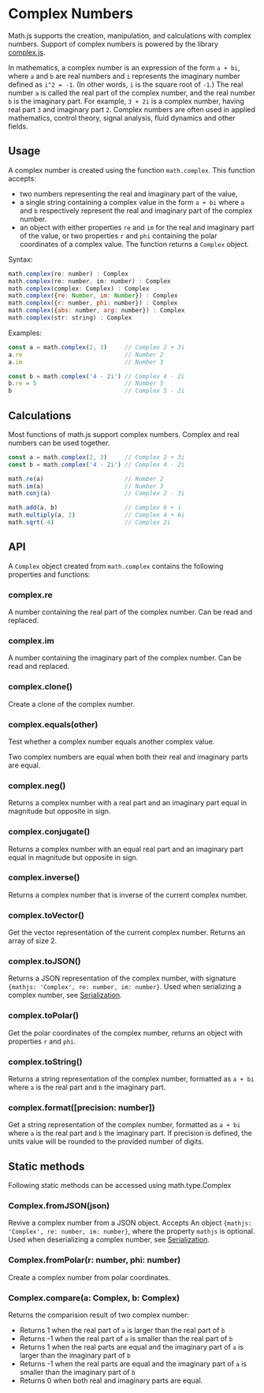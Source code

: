 # Complex Numbers

Math.js supports the creation, manipulation, and calculations with complex numbers.
Support of complex numbers is powered by the library [complex.js](https://github.com/infusion/Complex.js).

In mathematics, a complex number is an expression of the form `a + bi`,
where `a` and `b` are real numbers and `i` represents the imaginary number
defined as `i^2 = -1`. (In other words, `i` is the square root of `-1`.)
The real number `a` is called the real part of the complex number,
and the real number `b` is the imaginary part. For example, `3 + 2i` is a
complex number, having real part `3` and imaginary part `2`.
Complex numbers are often used in applied mathematics, control theory,
signal analysis, fluid dynamics and other fields.

## Usage

A complex number is created using the function `math.complex`. This function
accepts:

- two numbers representing the real and imaginary part of the value,
- a single string containing a complex value in the form `a + bi` where `a`
  and `b` respectively represent the real and imaginary part of the complex number.
- an object with either properties `re` and `im` for the real and imaginary
  part of the value, or two properties `r` and `phi` containing the polar
  coordinates of a complex value.
The function returns a `Complex` object.

Syntax:

```js
math.complex(re: number) : Complex
math.complex(re: number, im: number) : Complex
math.complex(complex: Complex) : Complex
math.complex({re: Number, im: Number}) : Complex
math.complex({r: number, phi: number}) : Complex
math.complex({abs: number, arg: number}) : Complex
math.complex(str: string) : Complex
```

Examples:

```js
const a = math.complex(2, 3)     // Complex 2 + 3i
a.re                             // Number 2
a.im                             // Number 3

const b = math.complex('4 - 2i') // Complex 4 - 2i
b.re = 5                         // Number 5
b                                // Complex 5 - 2i
```

## Calculations

Most functions of math.js support complex numbers. Complex and real numbers
can be used together.

```js
const a = math.complex(2, 3)     // Complex 2 + 3i
const b = math.complex('4 - 2i') // Complex 4 - 2i

math.re(a)                       // Number 2
math.im(a)                       // Number 3
math.conj(a)                     // Complex 2 - 3i

math.add(a, b)                   // Complex 6 + i
math.multiply(a, 2)              // Complex 4 + 6i
math.sqrt(-4)                    // Complex 2i
```

## API
A `Complex` object created from `math.complex` contains the following properties and functions:

### complex.re

A number containing the real part of the complex number. Can be read and replaced.

### complex.im

A number containing the imaginary part of the complex number. Can be read and replaced.

### complex.clone()

Create a clone of the complex number.

### complex.equals(other)

Test whether a complex number equals another complex value.

  Two complex numbers are equal when both their real and imaginary parts are
  equal.

### complex.neg()

Returns a complex number with a real part and an imaginary part equal in magnitude but opposite in sign.

### complex.conjugate()

Returns a complex number with an equal real part and an imaginary part equal in magnitude but opposite in sign.

### complex.inverse()

Returns a complex number that is inverse of the current complex number.

### complex.toVector()

Get the vector representation of the current complex number. Returns an array of size 2.

### complex.toJSON()

Returns a JSON representation of the complex number, with signature
  `{mathjs: 'Complex', re: number, im: number}`.
  Used when serializing a complex number, see [Serialization](../core/serialization.md).

### complex.toPolar()

Get the polar coordinates of the complex number, returns
  an object with properties `r` and `phi`.

### complex.toString()

Returns a string representation of the complex number, formatted
  as `a + bi` where `a` is the real part and `b` the imaginary part.


### complex.format([precision: number])

Get a string representation of the complex number,
  formatted as `a + bi` where `a` is the real part and `b` the imaginary part.
  If precision is defined, the units value will be rounded to the provided
  number of digits.

## Static methods
Following static methods can be accessed using math.type.Complex


### Complex.fromJSON(json)

Revive a complex number from a JSON object. Accepts
  An object `{mathjs: 'Complex', re: number, im: number}`, where the property
  `mathjs` is optional.
  Used when deserializing a complex number, see [Serialization](../core/serialization.md).

### Complex.fromPolar(r: number, phi: number)

Create a complex number from polar coordinates.


### Complex.compare(a: Complex, b: Complex)

Returns the comparision result of two complex number:

- Returns 1 when the real part of `a` is larger than the real part of `b`
- Returns -1 when the real part of `a` is smaller than the real part of `b`
- Returns 1 when the real parts are equal
  and the imaginary part of `a` is larger than the imaginary part of `b`
- Returns -1 when the real parts are equal
  and the imaginary part of `a` is smaller than the imaginary part of `b`
- Returns 0 when both real and imaginary parts are equal.
